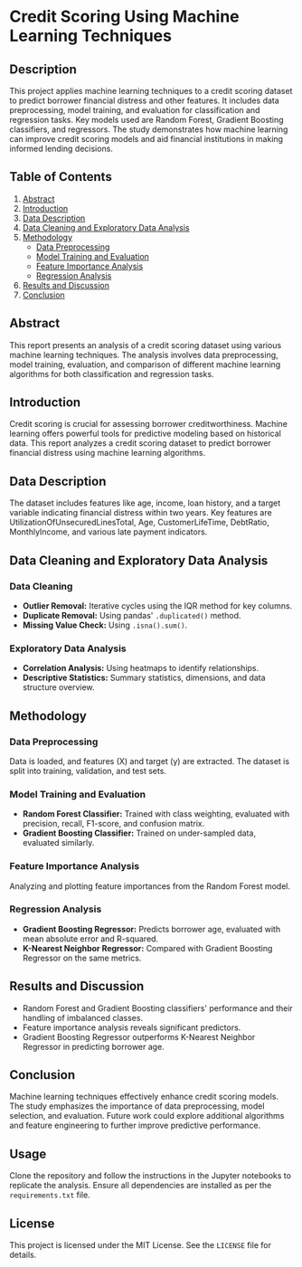 # Credit Scoring Using Machine Learning Techniques

## Description
This project applies machine learning techniques to a credit scoring dataset to predict borrower financial distress and other features. It includes data preprocessing, model training, and evaluation for classification and regression tasks. Key models used are Random Forest, Gradient Boosting classifiers, and regressors. The study demonstrates how machine learning can improve credit scoring models and aid financial institutions in making informed lending decisions.

## Table of Contents
1. [Abstract](#abstract)
2. [Introduction](#introduction)
3. [Data Description](#data-description)
4. [Data Cleaning and Exploratory Data Analysis](#data-cleaning-and-exploratory-data-analysis)
5. [Methodology](#methodology)
    - [Data Preprocessing](#data-preprocessing)
    - [Model Training and Evaluation](#model-training-and-evaluation)
    - [Feature Importance Analysis](#feature-importance-analysis)
    - [Regression Analysis](#regression-analysis)
6. [Results and Discussion](#results-and-discussion)
7. [Conclusion](#conclusion)

## Abstract
This report presents an analysis of a credit scoring dataset using various machine learning techniques. The analysis involves data preprocessing, model training, evaluation, and comparison of different machine learning algorithms for both classification and regression tasks.

## Introduction
Credit scoring is crucial for assessing borrower creditworthiness. Machine learning offers powerful tools for predictive modeling based on historical data. This report analyzes a credit scoring dataset to predict borrower financial distress using machine learning algorithms.

## Data Description
The dataset includes features like age, income, loan history, and a target variable indicating financial distress within two years. Key features are UtilizationOfUnsecuredLinesTotal, Age, CustomerLifeTime, DebtRatio, MonthlyIncome, and various late payment indicators.

## Data Cleaning and Exploratory Data Analysis
### Data Cleaning
- **Outlier Removal:** Iterative cycles using the IQR method for key columns.
- **Duplicate Removal:** Using pandas' `.duplicated()` method.
- **Missing Value Check:** Using `.isna().sum()`.

### Exploratory Data Analysis
- **Correlation Analysis:** Using heatmaps to identify relationships.
- **Descriptive Statistics:** Summary statistics, dimensions, and data structure overview.

## Methodology
### Data Preprocessing
Data is loaded, and features (X) and target (y) are extracted. The dataset is split into training, validation, and test sets.

### Model Training and Evaluation
- **Random Forest Classifier:** Trained with class weighting, evaluated with precision, recall, F1-score, and confusion matrix.
- **Gradient Boosting Classifier:** Trained on under-sampled data, evaluated similarly.

### Feature Importance Analysis
Analyzing and plotting feature importances from the Random Forest model.

### Regression Analysis
- **Gradient Boosting Regressor:** Predicts borrower age, evaluated with mean absolute error and R-squared.
- **K-Nearest Neighbor Regressor:** Compared with Gradient Boosting Regressor on the same metrics.

## Results and Discussion
- Random Forest and Gradient Boosting classifiers' performance and their handling of imbalanced classes.
- Feature importance analysis reveals significant predictors.
- Gradient Boosting Regressor outperforms K-Nearest Neighbor Regressor in predicting borrower age.

## Conclusion
Machine learning techniques effectively enhance credit scoring models. The study emphasizes the importance of data preprocessing, model selection, and evaluation. Future work could explore additional algorithms and feature engineering to further improve predictive performance.

## Usage
Clone the repository and follow the instructions in the Jupyter notebooks to replicate the analysis. Ensure all dependencies are installed as per the `requirements.txt` file. 

## License
This project is licensed under the MIT License. See the `LICENSE` file for details.
